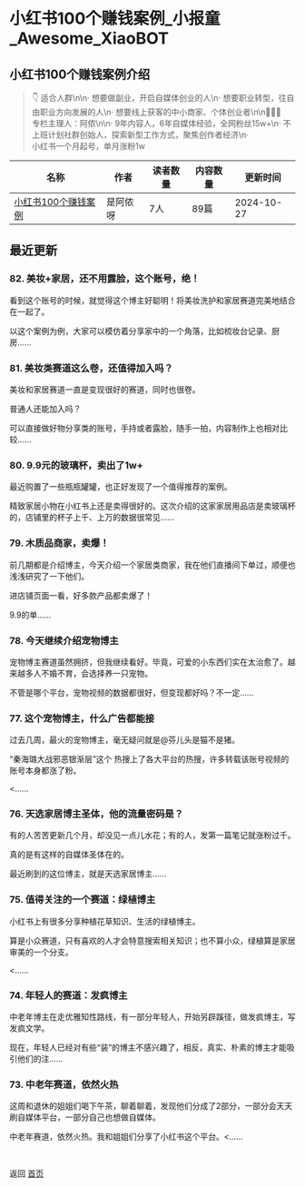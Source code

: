 # 小红书100个赚钱案例_小报童_Awesome_XiaoBOT

## 小红书100个赚钱案例介绍
> 👇 适合人群\n\n· 想要做副业，开启自媒体创业的人\n· 想要职业转型，往自由职业方向发展的人\n· 想要线上获客的中小商家、个体创业者\n\n👩🏻‍🌾  
专栏主理人：阿侬\n\n· 9年内容人，6年自媒体经验，全网粉丝15w+\n· 不上班计划社群创始人，探索新型工作方式，聚焦创作者经济\n·  
小红书一个月起号，单月涨粉1w  
  


|名称|作者|读者数量|内容数量|更新时间|
|---|---|---|---|---|
|[小红书100个赚钱案例](https://xiaobot.net/p/bushangban001?refer=9c3f1c95-a052-465a-9902-f6d75080262a)|是阿侬呀|7人|89篇|2024-10-27|

## 最近更新
### 82\. 美妆+家居，还不用露脸，这个账号，绝！

看到这个账号的时候，就觉得这个博主好聪明！将美妆洗护和家居赛道完美地结合在一起了。

以这个案例为例，大家可以模仿着分享家中的一个角落，比如梳妆台记录、厨房......

### 81\. 美妆类赛道这么卷，还值得加入吗？

美妆和家居赛道一直是变现很好的赛道，同时也很卷。

普通人还能加入吗？

可以直接做好物分享类的账号，手持或者露脸，随手一拍，内容制作上也相对比较......

### 80\. 9.9元的玻璃杯，卖出了1w+

最近购置了一些瓶瓶罐罐，也正好发现了一个值得推荐的案例。

精致家居小物在小红书上还是卖得很好的。这次介绍的这家家居用品店是卖玻璃杯的，店铺里的杯子上千、上万的数据很常见......

### 79\. 木质品商家，卖爆！

前几期都是介绍博主，今天介绍一个家居类商家，我在他们直播间下单过，顺便也浅浅研究了一下他们。

进店铺页面一看，好多款产品都卖爆了！

9.9的单......

### 78\. 今天继续介绍宠物博主

宠物博主赛道虽然拥挤，但我继续看好。毕竟，可爱的小东西们实在太治愈了。越来越多人不婚不育，会选择养一只宠物。

不管是哪个平台，宠物视频的数据都很好，但变现都好吗？不一定......

### 77\. 这个宠物博主，什么广告都能接

过去几周，最火的宠物博主，毫无疑问就是@芬儿头是猫不是猪。

“秦海璐大战邪恶银渐层”这个 热搜上了各大平台的热搜，许多转载该账号视频的账号本身都涨了粉。

<......

### 76\. 天选家居博主圣体，他的流量密码是？

有的人苦苦更新几个月，却没见一点儿水花；有的人，发第一篇笔记就涨粉过千。

真的是有这样的自媒体圣体在的。

最近刷到的这位博主，就是天选家居博主......

### 75\. 值得关注的一个赛道：绿植博主

小红书上有很多分享种植花草知识、生活的绿植博主。

算是小众赛道，只有喜欢的人才会特意搜索相关知识；也不算小众，绿植算是家居审美的一个分支。

<......

### 74\. 年轻人的赛道：发疯博主

中老年博主在走优雅知性路线，有一部分年轻人，开始另辟蹊径，做发疯博主，写发疯文学。

现在，年轻人已经对有些“装”的博主不感兴趣了，相反，真实、朴素的博主才能吸引他们的注......

### 73\. 中老年赛道，依然火热

这周和退休的姐姐们喝下午茶，聊着聊着，发现他们分成了2部分，一部分会天天刷自媒体平台，一部分自己也想做自媒体。

中老年赛道，依然火热。我和姐姐们分享了小红书这个平台。<......


<a href="https://github.com/Reno9527/awesome-xiaobot" style="color: white; text-decoration: none;">awesome-xiaobot</a>

返回 [首页](../README.md)

